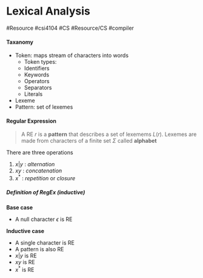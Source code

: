 # Lexical Analysis
#Resource #csi4104 #CS #Resource/CS #compiler 
#### Taxanomy

* Token: maps stream of characters into words
	* Token types:
	* Identifiers
	* Keywords
	* Operators
	* Separators
	* Literals
* Lexeme
* Pattern: set of lexemes


#### Regular Expression

> A RE $r$ is a **pattern** that describes a set of lexemems $L(r)$. Lexemes are made from characters of a finite set $\Sigma$ called **alphabet**

There are three operations
1. $x | y$ : _alternation_
2. $xy$ : _concatenation_
3. $x^*$ : _repetition_ or _closure_

##### Definition of RegEx (inductive)

**Base case**
* A null character $\epsilon$ is RE

**Inductive case**
* A single character is RE
* A pattern is also RE
* $x|y$ is RE
* $xy$ is RE
* $x^*$ is RE
